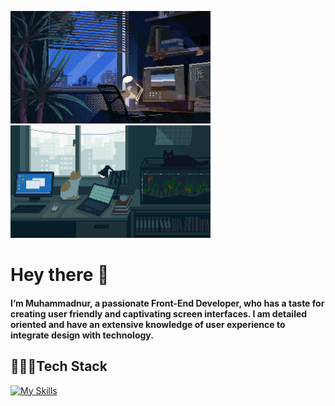 <div align="left">
    <p>
        <img style="width: 320px; height: 180px;" src="img/7he R4.gif" alt="Descriptive Text for the GIF" />
				<img style="width: 320px; height: 180px;" src="img/7he R42.gif" alt="Descriptive Text for the GIF" />
    </p>
</div>

# Hey there 👋

#### I’m Muhammadnur, a passionate Front-End Developer, who has a taste for creating user friendly and captivating screen interfaces. I am detailed oriented and have an extensive knowledge of user experience to integrate design with technology.

## 🧑🏻‍💻Tech Stack
[![My Skills](https://skillicons.dev/icons?i=html,css,sass,js,git,figma,vscode)](https://skillicons.dev)
